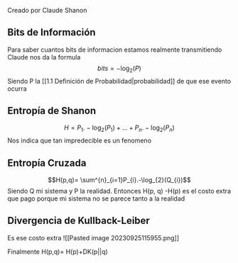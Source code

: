 Creado por Claude Shanon

## Bits de Información
Para saber cuantos bits de informacion estamos realmente transmitiendo Claude nos da la formula 
$$bits = -\log_{2}(P)$$
Siendo P la [[1.1 Definición de Probabilidad|probabilidad]] de que ese evento ocurra

## Entropía de Shanon

$$H=P_{1}.-\log_{2}(P_{1})+\dots+P_{n}.-\log_{2}(P_{n})$$
Nos indica que tan impredecible es un fenomeno
## Entropía Cruzada
$$H(p,q)= \sum^{n}_{i=1}P_{i}.-\log_{2}(Q_{i})$$
Siendo Q mi sistema y P la realidad.
Entonces H(p, q) -H(p) es el costo extra que pago porque mi sistema no se  parece tanto a la realidad
## Divergencia de Kullback-Leiber
Es ese costo extra
![[Pasted image 20230925115955.png]]

Finalmente H(p,q)= H(p)+DK(p||q)